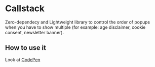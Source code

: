 
# Callstack

Zero-dependecy and Lightweight library to control the order of popups when you have to show multiple (for example: age disclaimer, cookie consent, newsletter banner).

## How to use it

Look at [CodePen](https://codepen.io/albinsoft/pen/BaGyPzL)
